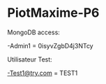 # PiotMaxime-P6

MongoDB access:

-Admin1 = 0isyvZgbD4j3NTcy


Utilisateur Test: 

-Test1@try.com = TEST1